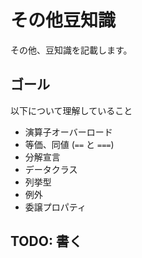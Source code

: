 # その他豆知識

その他、豆知識を記載します。

## ゴール

以下について理解していること

* 演算子オーバーロード
* 等価、同値 (`==` と `===`)
* 分解宣言
* データクラス
* 列挙型
* 例外
* 委譲プロパティ

## TODO: 書く
